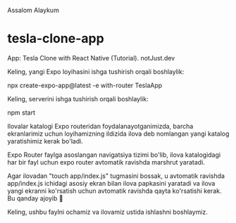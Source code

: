 Assalom Alaykum

# tesla-clone-app
 App: Tesla Clone with React Native (Tutorial). notJust․dev

Keling, yangi Expo loyihasini ishga tushirish orqali boshlaylik:

npx create-expo-app@latest -e with-router TeslaApp

Keling,  serverini ishga tushirish orqali boshlaylik:

npm start

Ilovalar katalogi
Expo routeridan foydalanayotganimizda, barcha ekranlarimiz uchun loyihamizning ildizida ilova deb nomlangan yangi katalog yaratishimiz kerak bo'ladi.

Expo Router faylga asoslangan navigatsiya tizimi bo'lib, ilova katalogidagi har bir fayl uchun expo router avtomatik ravishda marshrut yaratadi.

Agar ilovadan "touch app/index.js" tugmasini bossak, u avtomatik ravishda app/index.js ichidagi asosiy ekran bilan ilova papkasini yaratadi va ilova yangi ekranni ko'rsatish uchun avtomatik ravishda qayta ko'rsatishi kerak. Bu qanday ajoyib 🤩

Keling, ushbu faylni ochamiz va ilovamiz ustida ishlashni boshlaymiz.
